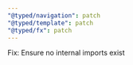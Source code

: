 ```yaml
---
"@typed/navigation": patch
"@typed/template": patch
"@typed/fx": patch
---
```


Fix: Ensure no internal imports exist
